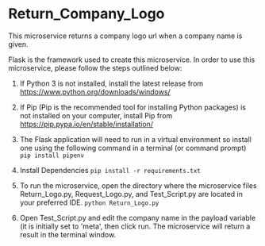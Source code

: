# Return_Company_Logo
This microservice returns a company logo url when a company name is given.

Flask is the framework used to create this microservice. In order to use this
microservice, please follow the steps outlined below:

1)  If Python 3 is not installed, install the latest release from
    https://www.python.org/downloads/windows/

2)  If Pip (Pip is the recommended tool for installing Python packages)
    is not installed on your computer, install Pip from
    https://pip.pypa.io/en/stable/installation/

3)  The Flask application will need to run in a virtual environment so install
    one using the following command in a terminal (or command prompt)
    `pip install pipenv`

4)  Install Dependencies
    `pip install -r requirements.txt`

5) To run the microservice, open the directory where the microservice files Return_Logo.py,
   Request_Logo.py, and Test_Script.py are located in your preferred IDE.
   `python Return_Logo.py`

6) Open Test_Script.py and edit the company name in the payload variable (it is initially set to
    'meta', then click run. The microservice will return a result in the terminal window.
